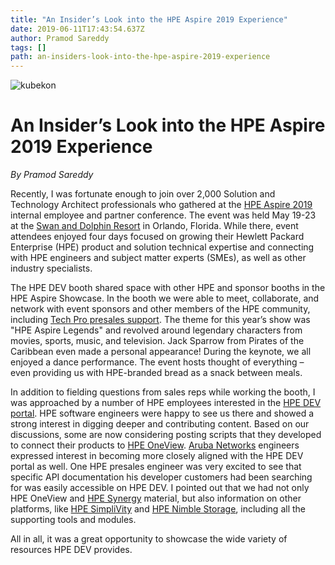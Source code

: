 ```yaml
---
title: "An Insider’s Look into the HPE Aspire 2019 Experience"
date: 2019-06-11T17:43:54.637Z
author: Pramod Sareddy 
tags: []
path: an-insiders-look-into-the-hpe-aspire-2019-experience
---
```

![kubekon](https://hpe-developer-portal.s3.amazonaws.com/uploads/media/2019/5/kubekon-1560274711136.png)

# An Insider’s Look into the HPE Aspire 2019 Experience

*By Pramod Sareddy*

Recently, I was fortunate enough to join over 2,000 Solution and Technology Architect professionals who gathered at the [HPE Aspire 2019](http://www.hpeaspire.com/) internal employee and partner conference. The event was held May 19-23 at the [Swan and Dolphin Resort](https://www.swandolphin.com/) in Orlando, Florida. While there, event attendees enjoyed four days focused on growing their Hewlett Packard Enterprise (HPE) product and solution technical expertise and connecting with HPE engineers and subject matter experts (SMEs), as well as other industry specialists.

The HPE DEV booth shared space with other HPE and sponsor booths in the HPE Aspire Showcase. In the booth we were able to meet, collaborate, and network with event sponsors and other members of the HPE community, including [Tech Pro presales support](https://techpro.hpe.com/hpelogin.aspx?HPPSESSION=NO). The theme for this year’s show was "HPE Aspire Legends" and revolved around legendary characters from movies, sports, music, and television. Jack Sparrow from Pirates of the Caribbean even made a personal appearance! During the keynote, we all enjoyed a dance performance. The event hosts thought of everything – even providing us with HPE-branded bread as a snack between meals.

In addition to fielding questions from sales reps while working the booth, I was approached by a number of HPE employees interested in the [HPE DEV portal](https://developer.hpe.com/). HPE software engineers were happy to see us there and showed a strong interest in digging deeper and contributing content. Based on our discussions, some are now considering posting scripts that they developed to connect their products to [HPE OneView](https://www.hpe.com/us/en/integrated-systems/software.html). [Aruba Networks](https://www.arubanetworks.com/) engineers expressed interest in becoming more closely aligned with the HPE DEV portal as well.
One HPE presales engineer was very excited to see that specific API documentation his developer customers had been searching for was easily accessible on HPE DEV. I pointed out that we had not only HPE OneView and [HPE Synergy](https://www.hpe.com/us/en/integrated-systems/synergy.html) material, but also information on other platforms, like [HPE SimpliVity](https://www.hpe.com/us/en/integrated-systems/simplivity.html) and [HPE Nimble Storage](https://www.hpe.com/us/en/storage/nimble.html), including all the supporting tools and modules.

All in all, it was a great opportunity to showcase the wide variety of resources HPE DEV provides.
